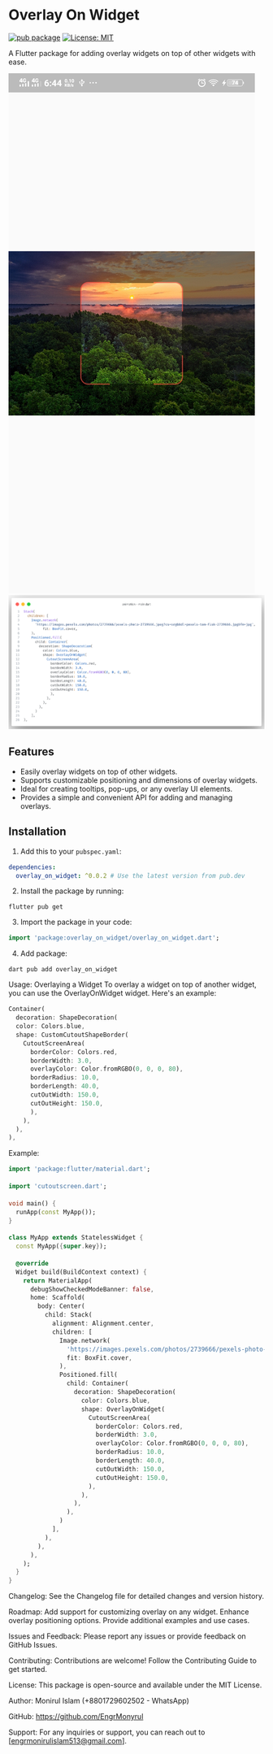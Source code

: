 # Overlay On Widget

[![pub package](https://img.shields.io/pub/v/overlay_on_widget.svg)](https://pub.dev/packages/overlay_on_widget)
[![License: MIT](https://img.shields.io/badge/license-MIT-blue.svg)](https://opensource.org/licenses/MIT)

A Flutter package for adding overlay widgets on top of other widgets with ease.

![Overlay On Widget](https://github.com/EngrMonyrul/package_image/blob/main/Screenshot_20230904_184407%5B1%5D.jpg)
![Overlay On Widget](https://github.com/EngrMonyrul/package_image/blob/main/OverlayOnWidget.png)

## Features

- Easily overlay widgets on top of other widgets.
- Supports customizable positioning and dimensions of overlay widgets.
- Ideal for creating tooltips, pop-ups, or any overlay UI elements.
- Provides a simple and convenient API for adding and managing overlays.

## Installation

1. Add this to your `pubspec.yaml`:
```yaml
dependencies:
  overlay_on_widget: ^0.0.2 # Use the latest version from pub.dev
```

2. Install the package by running:
```shell
flutter pub get
```

3. Import the package in your code:
```dart
import 'package:overlay_on_widget/overlay_on_widget.dart';
```

4. Add package:
```shell
dart pub add overlay_on_widget
```

Usage:
Overlaying a Widget
To overlay a widget on top of another widget, you can use the OverlayOnWidget widget. 
Here's an example:
```dart
Container(
  decoration: ShapeDecoration(
  color: Colors.blue,
  shape: CustomCutoutShapeBorder(
    CutoutScreenArea(
      borderColor: Colors.red,
      borderWidth: 3.0,
      overlayColor: Color.fromRGBO(0, 0, 0, 80),
      borderRadius: 10.0,
      borderLength: 40.0,
      cutOutWidth: 150.0,
      cutOutHeight: 150.0,
      ),
    ),
  ),
),
```

Example:
```dart
import 'package:flutter/material.dart';

import 'cutoutscreen.dart';

void main() {
  runApp(const MyApp());
}

class MyApp extends StatelessWidget {
  const MyApp({super.key});

  @override
  Widget build(BuildContext context) {
    return MaterialApp(
      debugShowCheckedModeBanner: false,
      home: Scaffold(
        body: Center(
          child: Stack(
            alignment: Alignment.center,
            children: [
              Image.network(
                'https://images.pexels.com/photos/2739666/pexels-photo-2739666.jpeg?cs=srgb&dl=pexels-tom-fisk-2739666.jpg&fm=jpg',
                fit: BoxFit.cover,
              ),
              Positioned.fill(
                child: Container(
                  decoration: ShapeDecoration(
                    color: Colors.blue,
                    shape: OverlayOnWidget(
                      CutoutScreenArea(
                        borderColor: Colors.red,
                        borderWidth: 3.0,
                        overlayColor: Color.fromRGBO(0, 0, 0, 80),
                        borderRadius: 10.0,
                        borderLength: 40.0,
                        cutOutWidth: 150.0,
                        cutOutHeight: 150.0,
                      ),
                    ),
                  ),
                ),
              )
            ],
          ),
        ),
      ),
    );
  }
}
```

Changelog:
See the Changelog file for detailed changes and version history.

Roadmap:
Add support for customizing overlay on any widget.
Enhance overlay positioning options.
Provide additional examples and use cases.

Issues and Feedback:
Please report any issues or provide feedback on GitHub Issues.

Contributing:
Contributions are welcome! Follow the Contributing Guide to get started.

License:
This package is open-source and available under the MIT License.

Author:
Monirul Islam (+8801729602502 - WhatsApp)

GitHub:
https://github.com/EngrMonyrul

Support:
For any inquiries or support, you can reach out to [engrmonirulislam513@gmail.com].
